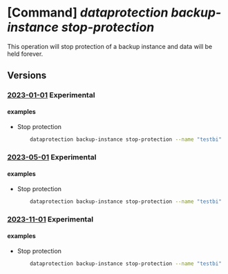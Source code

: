 # [Command] _dataprotection backup-instance stop-protection_

This operation will stop protection of a backup instance and data will be held forever.

## Versions

### [2023-01-01](/Resources/mgmt-plane/L3N1YnNjcmlwdGlvbnMve30vcmVzb3VyY2Vncm91cHMve30vcHJvdmlkZXJzL21pY3Jvc29mdC5kYXRhcHJvdGVjdGlvbi9iYWNrdXB2YXVsdHMve30vYmFja3VwaW5zdGFuY2VzL3t9L3N0b3Bwcm90ZWN0aW9u/2023-01-01.xml) **Experimental**

<!-- mgmt-plane /subscriptions/{}/resourcegroups/{}/providers/microsoft.dataprotection/backupvaults/{}/backupinstances/{}/stopprotection 2023-01-01 -->

#### examples

- Stop protection
    ```bash
        dataprotection backup-instance stop-protection --name "testbi" --resource-group "testrg" --vault-name "testvault"
    ```

### [2023-05-01](/Resources/mgmt-plane/L3N1YnNjcmlwdGlvbnMve30vcmVzb3VyY2Vncm91cHMve30vcHJvdmlkZXJzL21pY3Jvc29mdC5kYXRhcHJvdGVjdGlvbi9iYWNrdXB2YXVsdHMve30vYmFja3VwaW5zdGFuY2VzL3t9L3N0b3Bwcm90ZWN0aW9u/2023-05-01.xml) **Experimental**

<!-- mgmt-plane /subscriptions/{}/resourcegroups/{}/providers/microsoft.dataprotection/backupvaults/{}/backupinstances/{}/stopprotection 2023-05-01 -->

#### examples

- Stop protection
    ```bash
        dataprotection backup-instance stop-protection --name "testbi" --resource-group "testrg" --vault-name "testvault"
    ```

### [2023-11-01](/Resources/mgmt-plane/L3N1YnNjcmlwdGlvbnMve30vcmVzb3VyY2Vncm91cHMve30vcHJvdmlkZXJzL21pY3Jvc29mdC5kYXRhcHJvdGVjdGlvbi9iYWNrdXB2YXVsdHMve30vYmFja3VwaW5zdGFuY2VzL3t9L3N0b3Bwcm90ZWN0aW9u/2023-11-01.xml) **Experimental**

<!-- mgmt-plane /subscriptions/{}/resourcegroups/{}/providers/microsoft.dataprotection/backupvaults/{}/backupinstances/{}/stopprotection 2023-11-01 -->

#### examples

- Stop protection
    ```bash
        dataprotection backup-instance stop-protection --name "testbi" --resource-group "testrg" --vault-name "testvault"
    ```
